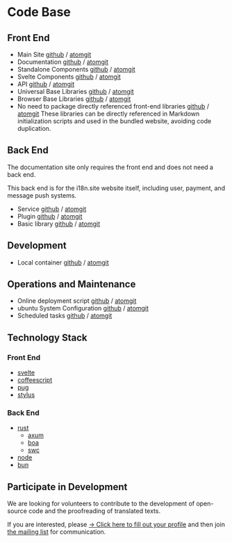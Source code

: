 # Code Base

## Front End

* Main Site [github](https://github.com/i18n-site/site) / [atomgit](https://atomgit.com/i18n/proto)
* Documentation [github](https://github.com/i18n-site/md) / [atomgit](https://atomgit.com/i18n/md)
* Standalone Components [github](https://github.com/i18n-site/18x) / [atomgit](https://atomgit.com/i18n/18x)
* Svelte Components [github](https://github.com/i18n-site/plugin) / [atomgit](https://atomgit.com/i18n/plugin)
* API [github](https://github.com/i18n-site/proto) / [atomgit](https://atomgit.com/i18n/proto)
* Universal Base Libraries [github](https://github.com/i18n-site/lib) / [atomgit](https://atomgit.com/i18n/lib)
* Browser Base Libraries [github](https://github.com/i18n-site/ie) / [atomgit](https://atomgit.com/i18n/ie)
* No need to package directly referenced front-end libraries [github](https://github.com/i18n-site/x) / [atomgit](https://atomgit.com/i18n/x)
  These libraries can be directly referenced in Markdown initialization scripts and used in the bundled website, avoiding code duplication.

## Back End

The documentation site only requires the front end and does not need a back end.

This back end is for the i18n.site website itself, including user, payment, and message push systems.

* Service [github](https://github.com/i18n-api/srv) / [atomgit](https://atomgit.com/i18n-api/srv)
* Plugin [github](https://github.com/i18n-api/pub) / [atomgit](https://atomgit.com/i18n-api/pub)
* Basic library [github](https://github.com/i18n-site/rust) / [atomgit](https://atomgit.com/i18n/rust)

## Development

* Local container [github](https://github.com/i18n-api/srv.docker) / [atomgit](https://atomgit.com/i18n-api/srv.docker)

## Operations and Maintenance

* Online deployment script [github](https://github.com/i18n-ops/ops) / [atomgit](https://atomgit.com/i18n-ops/ops)
* ubuntu System Configuration [github](https://github.com/i18n-ops/ubuntu) / [atomgit](https://atomgit.com/i18n-ops/ubuntu)
* Scheduled tasks [github](https://github.com/i18n-cron/cron) / [atomgit](https://atomgit.com/i18n/cron)

## Technology Stack

### Front End

* [svelte](//svelte.dev)
* [coffeescript](//coffeescript.org)
* [pug](https://github.com/pugjs/pug)
* [stylus](https://stylus.com)

### Back End

* [rust](//rust.org)
  * [axum](//github.com/tokio-rs/axum)
  * [boa](//github.com/boa-dev/boa)
  * [swc](//swc.rs)
* [node](//nodejs.org)
* [bun](//bun.dev)

## Participate in Development

We are looking for volunteers to contribute to the development of open-source code and the proofreading of translated texts.

If you are interested, please [→ Click here to fill out your profile](https://ggl.link/i18n) and then join [the mailing list](https://groups.google.com/u/2/g/i18n-site) for communication.
